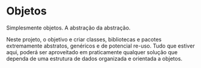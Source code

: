 # Objetos
Simplesmente objetos.
A abstração da abstração.

Neste projeto, o objetivo e criar classes, bibliotecas e pacotes extremamente abstratos, genéricos e de potencial re-uso.
Tudo que estiver aqui, poderá ser aproveitado em praticamente qualquer solução que dependa de uma estrutura de dados organizada e orientada a objetos.
